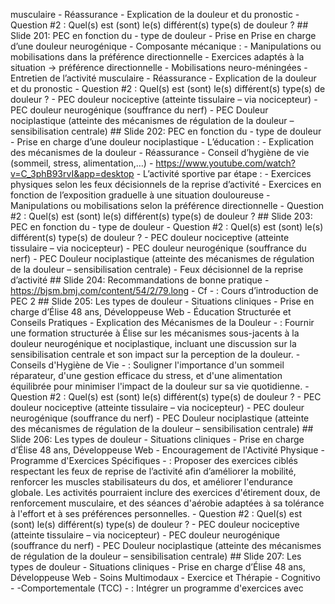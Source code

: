 musculaire - Réassurance - Explication de la douleur et du pronostic - Question #2 : Quel(s) est (sont) le(s) différent(s) type(s) de douleur ? ## Slide 201: PEC en fonction du - type de douleur - Prise en Prise en charge d’une douleur neurogénique - Composante mécanique : - Manipulations ou mobilisations dans la préférence directionnelle - Exercices adaptés à la situation -> préférence directionnelle - Mobilisations neuro-méningées - Entretien de l’activité musculaire - Réassurance - Explication de la douleur et du pronostic - Question #2 : Quel(s) est (sont) le(s) différent(s) type(s) de douleur ? - PEC douleur nociceptive (atteinte tissulaire – via nocicepteur) - PEC douleur neurogénique (souffrance du nerf) - PEC Douleur nociplastique (atteinte des mécanismes de régulation de la douleur – sensibilisation centrale) ## Slide 202: PEC en fonction du - type de douleur - Prise en charge d’une douleur nociplastique - L’éducation : - Explication des mécanismes de la douleur - Réassurance - Conseil d’hygiène de vie (sommeil, stress, alimentation,…) - https://www.youtube.com/watch?v=C_3phB93rvI&app=desktop - L’activité sportive par étape : - Exercices physiques selon les feux décisionnels de la reprise d’activité - Exercices en fonction de l’exposition graduelle à une situation douloureuse - Manipulations ou mobilisations selon la préférence directionnelle - Question #2 : Quel(s) est (sont) le(s) différent(s) type(s) de douleur ? ## Slide 203: PEC en fonction du - type de douleur - Question #2 : Quel(s) est (sont) le(s) différent(s) type(s) de douleur ? - PEC douleur nociceptive (atteinte tissulaire – via nocicepteur) - PEC douleur neurogénique (souffrance du nerf) - PEC Douleur nociplastique (atteinte des mécanismes de régulation de la douleur – sensibilisation centrale) - Feux décisionnel de la reprise d’activité ## Slide 204: Recommandations de bonne pratique - https://bjsm.bmj.com/content/54/2/79.long - Cf - : Cours d’introduction de PEC 2 ## Slide 205: Les types de douleur - Situations cliniques - Prise en charge d’Élise 48 ans, Développeuse Web - Éducation Structurée et Conseils Pratiques - Explication des Mécanismes de la Douleur - : Fournir une formation structurée à Élise sur les mécanismes sous-jacents à la douleur neurogénique et nociplastique, incluant une discussion sur la sensibilisation centrale et son impact sur la perception de la douleur. - Conseils d'Hygiène de Vie - : Souligner l'importance d'un sommeil réparateur, d'une gestion efficace du stress, et d'une alimentation équilibrée pour minimiser l'impact de la douleur sur sa vie quotidienne. - Question #2 : Quel(s) est (sont) le(s) différent(s) type(s) de douleur ? - PEC douleur nociceptive (atteinte tissulaire – via nocicepteur) - PEC douleur neurogénique (souffrance du nerf) - PEC Douleur nociplastique (atteinte des mécanismes de régulation de la douleur – sensibilisation centrale) ## Slide 206: Les types de douleur - Situations cliniques - Prise en charge d’Élise 48 ans, Développeuse Web - Encouragement de l'Activité Physique - Programme d'Exercices Spécifiques - : Proposer des exercices ciblés respectant les feux de reprise de l’activité afin d’améliorer la mobilité, renforcer les muscles stabilisateurs du dos, et améliorer l'endurance globale. Les activités pourraient inclure des exercices d'étirement doux, de renforcement musculaire, et des séances d'aérobie adaptées à sa tolérance à l'effort et à ses préférences personnelles. - Question #2 : Quel(s) est (sont) le(s) différent(s) type(s) de douleur ? - PEC douleur nociceptive (atteinte tissulaire – via nocicepteur) - PEC douleur neurogénique (souffrance du nerf) - PEC Douleur nociplastique (atteinte des mécanismes de régulation de la douleur – sensibilisation centrale) ## Slide 207: Les types de douleur - Situations cliniques - Prise en charge d’Élise 48 ans, Développeuse Web - Soins Multimodaux - Exercice et Thérapie - Cognitivo - -Comportementale (TCC) - : Intégrer un programme d'exercices avec